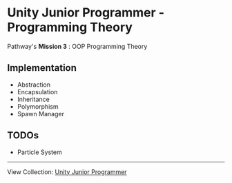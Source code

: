 # Unity Junior Programmer - Programming Theory
Pathway's <b>Mission 3</b> : OOP Programming Theory

## Implementation 
- Abstraction
- Encapsulation
- Inheritance
- Polymorphism
- Spawn Manager

## TODOs
- Particle System

---
View Collection: <a href="https://github.com/jazersalazar/Unity-Junior-Programmer">Unity Junior Programmer</a>
